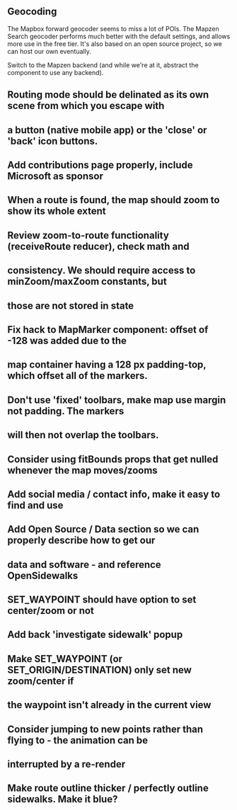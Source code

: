 ## Geocoding

The Mapbox forward geocoder seems to miss a lot of POIs. The Mapzen Search
geocoder performs much better with the default settings, and allows more use
in the free tier. It's also based on an open source project, so we can host
our own eventually.

Switch to the Mapzen backend (and while we're at it, abstract the component to
use any backend).

## Routing mode should be delinated as its own scene from which you escape with
## a button (native mobile app) or the 'close' or 'back' icon buttons.

## Add contributions page properly, include Microsoft as sponsor

## When a route is found, the map should zoom to show its whole extent

## Review zoom-to-route functionality (receiveRoute reducer), check math and
## consistency. We should require access to minZoom/maxZoom constants, but
## those are not stored in state

## Fix hack to MapMarker component: offset of -128 was added due to the
## map container having a 128 px padding-top, which offset all of the markers.

## Don't use 'fixed' toolbars, make map use margin not padding. The markers
## will then not overlap the toolbars.

## Consider using fitBounds props that get nulled whenever the map moves/zooms

## Add social media / contact info, make it easy to find and use

## Add Open Source / Data section so we can properly describe how to get our
## data and software - and reference OpenSidewalks

## SET_WAYPOINT should have option to set center/zoom or not

## Add back 'investigate sidewalk' popup

## Make SET_WAYPOINT (or SET_ORIGIN/DESTINATION) only set new zoom/center if
## the waypoint isn't already in the current view

## Consider jumping to new points rather than flying to - the animation can be
## interrupted by a re-render

## Make route outline thicker / perfectly outline sidewalks. Make it blue?
